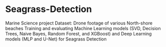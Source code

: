# Seagrass-Detection
Marine Science project
Dataset: Drone footage of various North-shore beaches
Training and evaluating Machine Learning models (SVD, Decision Trees, Naive Bayes, Random Forest, and XGBoost) and Deep Learning models (MLP and U-Net) for Seagrass Detection
